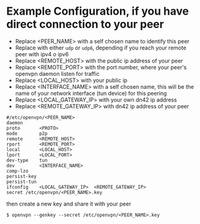 # Example Configuration, if you have direct connection to your peer

* Replace <PEER_NAME> with a self chosen name to identify this peer
* Replace <PROTO> with either `udp` or `udp6`, depending if you reach your remote peer with ipv4 o ipv6
* Replace <REMOTE_HOST> with the public ip address of your peer
* Replace <REMOTE_PORT> with the port number, where your peer's openvpn daemon listen for traffic
* Replace <LOCAL_HOST> with your public ip
* Replace <INTERFACE_NAME> with a self chosen name, this will be the name of your network interface (tun device) for this peering
* Replace <LOCAL_GATEWAY_IP> with your own dn42 ip address
* Replace <REMOTE_GATEWAY_IP> with dn42 ip address of your peer

```
#/etc/openvpn/<PEER_NAME>
daemon
proto       <PROTO>
mode        p2p
remote      <REMOTE_HOST>
rport       <REMOTE_PORT>
local       <LOCAL_HOST>
lport       <LOCAL_PORT>
dev-type    tun
dev         <INTERFACE_NAME>
comp-lzo
persist-key
persist-tun
ifconfig    <LOCAL_GATEWAY_IP>  <REMOTE_GATEWAY_IP>
secret /etc/openvpn/<PEER_NAME>.key
```

then create a new key and share it with your peer

```
$ openvpn --genkey --secret /etc/openvpn/<PEER_NAME>.key
```